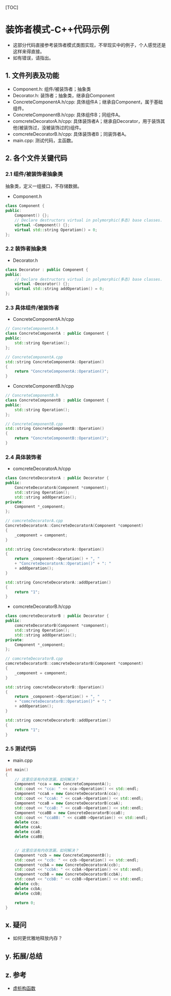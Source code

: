 [TOC]

# 装饰者模式-C++代码示例
* 这部分代码直接参考装饰者模式类图实现，不举现实中的例子，个人感觉还是这样来得直接。
* 如有错误，请指出。

## 1. 文件列表及功能
* Component.h: 组件/被装饰者；抽象类
* Decorator.h: 装饰者；抽象类，继承自Component
* ConcreteComponentA.h/cpp: 具体组件A；继承自Component，属于基础组件。
* ConcreteComponentB.h/cpp: 具体组件B；同组件A。
* comcreteDecoratorA.h/cpp: 具体装饰者A；继承自Decorator，用于装饰其他(被装饰过，没被装饰过的)组件。
* comcreteDecoratorB.h/cpp: 具体装饰者B；同装饰者A。
* main.cpp: 测试代码，主函数。

## 2. 各个文件关键代码
### 2.1 组件/被装饰者抽象类
抽象类，定义一组接口，不存储数据。
* Component.h
```cpp
class Component {
public:
    Component() {};
    // Declare destructors virtual in polymorphic(多态) base classes.
    virtual ~Component() {};
    virtual std::string Operation() = 0;
};
```

### 2.2 装饰者抽象类
* Decorator.h
```cpp
class Decorator : public Component {
public:
    // Declare destructors virtual in polymorphic(多态) base classes.
    virtual ~Decorator() {};
    virtual std::string addOperation() = 0;
};
```

### 2.3 具体组件/被装饰者
* ConcreteComponentA.h/cpp
```cpp
// ConcreteComponentA.h
class ConcreteComponentA : public Component {
public:
    std::string Operation();
};

// ConcreteComponentA.cpp
std::string ConcreteComponentA::Operation()
{
    return "ConcreteComponentA::Operation()";
}
```

* ConcreteComponentB.h/cpp
```cpp
// ConcreteComponentB.h
class ConcreteComponentB : public Component {
public:
    std::string Operation();
};

// ConcreteComponentB.cpp
std::string ConcreteComponentB::Operation()
{
    return "ConcreteComponentB::Operation()";
}
```

### 2.4 具体装饰者
* comcreteDecoratorA.h/cpp
```cpp
class ConcreteDecoratorA : public Decorator {
public:
    ConcreteDecoratorA(Component *component);
    std::string Operation();
    std::string addOperation();
private:
    Component *_component;
};

// comcreteDecoratorA.cpp
ConcreteDecoratorA::ConcreteDecoratorA(Component *component)
{
    _component = component;
}

std::string ConcreteDecoratorA::Operation()
{
    return _component->Operation() + ", "
    + "ConcreteDecoratorA::Operation()" + ": "
    + addOperation();
}

std::string ConcreteDecoratorA::addOperation()
{
    return "1";
}

```

* comcreteDecoratorB.h/cpp
```cpp
class comcreteDecoratorB : public Decorator {
public:
    comcreteDecoratorB(Component *component);
    std::string Operation();
    std::string addOperation();
private:
    Component *_component;
};

// comcreteDecoratorB.cpp
comcreteDecoratorB::comcreteDecoratorB(Component *component)
{
    _component = component;
}

std::string comcreteDecoratorB::Operation()
{
    return _component->Operation() + ", "
    + "comcreteDecoratorB::Operation()" + ": "
    + addOperation();
}

std::string comcreteDecoratorB::addOperation()
{
    return "1";
}
```

### 2.5 测试代码
* main.cpp
```cpp
int main()
{
    // 这里应该有内存泄漏，如何解决？
    Component *cca = new ConcreteComponentA();
    std::cout << "cca: " << cca->Operation() << std::endl;
    Component *ccaA = new ConcreteDecoratorA(cca);
    std::cout << "ccaA: " << ccaA->Operation() << std::endl;
    Component *ccaB = new ConcreteDecoratorB(ccaA);
    std::cout << "ccaB: " << ccaB->Operation() << std::endl;
    Component *ccaBB = new ConcreteDecoratorB(ccaB);
    std::cout << "ccaBB: " << ccaBB->Operation() << std::endl;
    delete cca;
    delete ccaA;
    delete ccaB;
    delete ccaBB;


    // 这里应该有内存泄漏，如何解决？
    Component *ccb = new ConcreteComponentB();
    std::cout << "ccb: " << ccb->Operation() << std::endl;
    Component *ccbA = new ConcreteDecoratorA(ccb);
    std::cout << "ccbA: " << ccbA->Operation() << std::endl;
    Component *ccbB = new ConcreteDecoratorB(ccbA);
    std::cout << "ccbB: " << ccbB->Operation() << std::endl;
    delete ccb;
    delete ccbA;
    delete ccbB;

    return 0;
}
```

## x. 疑问
* 如何更优雅地释放内存？

## y. 拓展/总结

## z. 参考
* [虚析构函数](https://www.zhihu.com/question/41538182)
